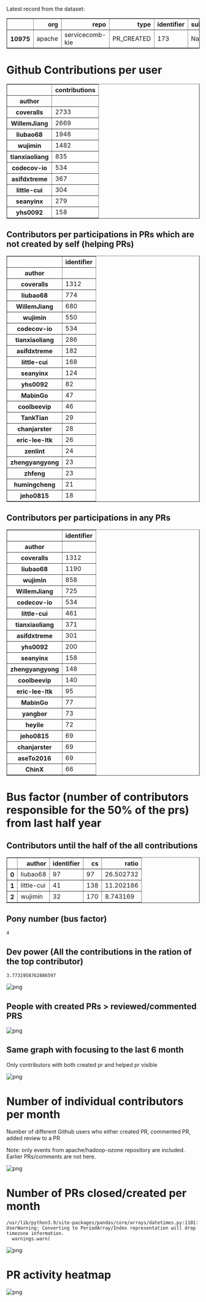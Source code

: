 Latest record from the dataset:




<div>
<table border="1" class="dataframe">
  <thead>
    <tr style="text-align: right;">
      <th></th>
      <th>org</th>
      <th>repo</th>
      <th>type</th>
      <th>identifier</th>
      <th>subidentifier</th>
      <th>date</th>
      <th>author</th>
      <th>owner</th>
      <th>project</th>
    </tr>
  </thead>
  <tbody>
    <tr>
      <th>10975</th>
      <td>apache</td>
      <td>servicecomb-kie</td>
      <td>PR_CREATED</td>
      <td>173</td>
      <td>NaN</td>
      <td>2021-02-10 10:00:18+00:00</td>
      <td>tianxiaoliang</td>
      <td>tianxiaoliang</td>
      <td>servicecomb</td>
    </tr>
  </tbody>
</table>
</div>



# Github Contributions per user





<div>
<table border="1" class="dataframe">
  <thead>
    <tr style="text-align: right;">
      <th></th>
      <th>contributions</th>
    </tr>
    <tr>
      <th>author</th>
      <th></th>
    </tr>
  </thead>
  <tbody>
    <tr>
      <th>coveralls</th>
      <td>2733</td>
    </tr>
    <tr>
      <th>WillemJiang</th>
      <td>2669</td>
    </tr>
    <tr>
      <th>liubao68</th>
      <td>1948</td>
    </tr>
    <tr>
      <th>wujimin</th>
      <td>1482</td>
    </tr>
    <tr>
      <th>tianxiaoliang</th>
      <td>835</td>
    </tr>
    <tr>
      <th>codecov-io</th>
      <td>534</td>
    </tr>
    <tr>
      <th>asifdxtreme</th>
      <td>367</td>
    </tr>
    <tr>
      <th>little-cui</th>
      <td>304</td>
    </tr>
    <tr>
      <th>seanyinx</th>
      <td>279</td>
    </tr>
    <tr>
      <th>yhs0092</th>
      <td>158</td>
    </tr>
  </tbody>
</table>
</div>



## Contributors per participations in PRs which are not created by self (helping PRs)




<div>
<table border="1" class="dataframe">
  <thead>
    <tr style="text-align: right;">
      <th></th>
      <th>identifier</th>
    </tr>
    <tr>
      <th>author</th>
      <th></th>
    </tr>
  </thead>
  <tbody>
    <tr>
      <th>coveralls</th>
      <td>1312</td>
    </tr>
    <tr>
      <th>liubao68</th>
      <td>774</td>
    </tr>
    <tr>
      <th>WillemJiang</th>
      <td>680</td>
    </tr>
    <tr>
      <th>wujimin</th>
      <td>550</td>
    </tr>
    <tr>
      <th>codecov-io</th>
      <td>534</td>
    </tr>
    <tr>
      <th>tianxiaoliang</th>
      <td>286</td>
    </tr>
    <tr>
      <th>asifdxtreme</th>
      <td>182</td>
    </tr>
    <tr>
      <th>little-cui</th>
      <td>168</td>
    </tr>
    <tr>
      <th>seanyinx</th>
      <td>124</td>
    </tr>
    <tr>
      <th>yhs0092</th>
      <td>82</td>
    </tr>
    <tr>
      <th>MabinGo</th>
      <td>47</td>
    </tr>
    <tr>
      <th>coolbeevip</th>
      <td>46</td>
    </tr>
    <tr>
      <th>TankTian</th>
      <td>29</td>
    </tr>
    <tr>
      <th>chanjarster</th>
      <td>28</td>
    </tr>
    <tr>
      <th>eric-lee-ltk</th>
      <td>26</td>
    </tr>
    <tr>
      <th>zenlint</th>
      <td>24</td>
    </tr>
    <tr>
      <th>zhengyangyong</th>
      <td>23</td>
    </tr>
    <tr>
      <th>zhfeng</th>
      <td>23</td>
    </tr>
    <tr>
      <th>humingcheng</th>
      <td>21</td>
    </tr>
    <tr>
      <th>jeho0815</th>
      <td>18</td>
    </tr>
  </tbody>
</table>
</div>



## Contributors per participations in any PRs




<div>
<table border="1" class="dataframe">
  <thead>
    <tr style="text-align: right;">
      <th></th>
      <th>identifier</th>
    </tr>
    <tr>
      <th>author</th>
      <th></th>
    </tr>
  </thead>
  <tbody>
    <tr>
      <th>coveralls</th>
      <td>1312</td>
    </tr>
    <tr>
      <th>liubao68</th>
      <td>1190</td>
    </tr>
    <tr>
      <th>wujimin</th>
      <td>858</td>
    </tr>
    <tr>
      <th>WillemJiang</th>
      <td>725</td>
    </tr>
    <tr>
      <th>codecov-io</th>
      <td>534</td>
    </tr>
    <tr>
      <th>little-cui</th>
      <td>461</td>
    </tr>
    <tr>
      <th>tianxiaoliang</th>
      <td>371</td>
    </tr>
    <tr>
      <th>asifdxtreme</th>
      <td>301</td>
    </tr>
    <tr>
      <th>yhs0092</th>
      <td>200</td>
    </tr>
    <tr>
      <th>seanyinx</th>
      <td>158</td>
    </tr>
    <tr>
      <th>zhengyangyong</th>
      <td>148</td>
    </tr>
    <tr>
      <th>coolbeevip</th>
      <td>140</td>
    </tr>
    <tr>
      <th>eric-lee-ltk</th>
      <td>95</td>
    </tr>
    <tr>
      <th>MabinGo</th>
      <td>77</td>
    </tr>
    <tr>
      <th>yangbor</th>
      <td>73</td>
    </tr>
    <tr>
      <th>heyile</th>
      <td>72</td>
    </tr>
    <tr>
      <th>jeho0815</th>
      <td>69</td>
    </tr>
    <tr>
      <th>chanjarster</th>
      <td>69</td>
    </tr>
    <tr>
      <th>aseTo2016</th>
      <td>69</td>
    </tr>
    <tr>
      <th>ChinX</th>
      <td>66</td>
    </tr>
  </tbody>
</table>
</div>



# Bus factor (number of contributors responsible for the 50% of the prs) from last half year

## Contributors until the half of the all contributions




<div>
<table border="1" class="dataframe">
  <thead>
    <tr style="text-align: right;">
      <th></th>
      <th>author</th>
      <th>identifier</th>
      <th>cs</th>
      <th>ratio</th>
    </tr>
  </thead>
  <tbody>
    <tr>
      <th>0</th>
      <td>liubao68</td>
      <td>97</td>
      <td>97</td>
      <td>26.502732</td>
    </tr>
    <tr>
      <th>1</th>
      <td>little-cui</td>
      <td>41</td>
      <td>138</td>
      <td>11.202186</td>
    </tr>
    <tr>
      <th>2</th>
      <td>wujimin</td>
      <td>32</td>
      <td>170</td>
      <td>8.743169</td>
    </tr>
  </tbody>
</table>
</div>



## Pony number (bus factor)




    4



## Dev power (All the contributions in the ration of the top contributor)




    3.7731958762886597




    
![png](github-contributions_files/github-contributions_18_0.png)
    


## People with created PRs > reviewed/commented PRS


    
![png](github-contributions_files/github-contributions_21_0.png)
    


## Same graph with focusing to the last 6 month

Only contributors with both created pr and helped pr visible


    
![png](github-contributions_files/github-contributions_25_0.png)
    


# Number of individual contributors per month

Number of different Github users who either created PR, commented PR, added review to a PR

Note: only events from apache/hadoop-ozone repository are included. Earlier PRs/comments are not here.


    
![png](github-contributions_files/github-contributions_28_0.png)
    


# Number of PRs closed/created per month

    /usr/lib/python3.9/site-packages/pandas/core/arrays/datetimes.py:1101: UserWarning: Converting to PeriodArray/Index representation will drop timezone information.
      warnings.warn(



    
![png](github-contributions_files/github-contributions_31_0.png)
    


# PR activity heatmap


    
![png](github-contributions_files/github-contributions_34_0.png)
    

